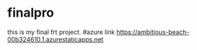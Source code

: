 # finalpro
this is my final frt project.
#azure link https://ambitious-beach-00b324610.1.azurestaticapps.net
